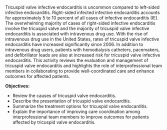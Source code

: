 Tricuspid valve infective endocarditis is uncommon compared to left-sided infective endocarditis. Right-sided infected infective endocarditis accounts for approximately 5 to 10 percent of all cases of infective endocarditis (IE). The overwhelming majority of cases of right-sided infective endocarditis involve the tricuspid valve and the majority of tricuspid valve infective endocarditis is associated with intravenous drug use. With the rise of intravenous drug use in the United States, rates of tricuspid valve infective endocarditis have increased significantly since 2006. In addition to intravenous drug users, patients with hemodialysis catheters, pacemakers, and defibrillator leads are also at increased risk for tricuspid valve infective endocarditis. This activity reviews the evaluation and management of tricuspid valve endocarditis and highlights the role of interprofessional team members in collaborating to provide well-coordinated care and enhance outcomes for affected patients.

**Objectives:**
- Review the causes of tricuspid valve endocarditis.
- Describe the presentation of tricuspid valve endocarditis.
- Summarize the treatment options for tricuspid valve endocarditis. 
- Explain the importance of improving care coordination among interprofessional team members to improve outcomes for patients affected by tricuspid valve endocarditis.